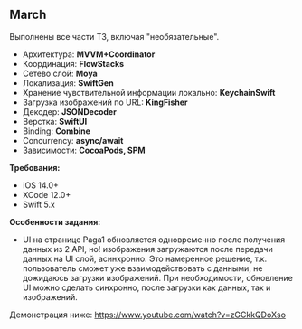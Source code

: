 ## March
Выполнены все части ТЗ, включая "необязательные".

 - Архитектура: **MVVM+Coordinator**
 - Координация: **FlowStacks**
 - Сетево слой: **Moya**
 - Локализация: **SwiftGen**
 - Хранение чувствительной информации локально: **KeychainSwift**
 - Загрузка изображений по URL: **KingFisher**
 - Декодер: **JSONDecoder**
 - Верстка: **SwiftUI**
 - Binding: **Combine**
 - Concurrency: **async/await**
 - Зависимости: **CocoaPods, SPM**
 
**Требования:**
 - iOS 14.0+
 - XCode 12.0+
 - Swift 5.x

 **Особенности задания:**
 -  UI на странице Paga1 обновляется одновременно после получения данных из 2 API, но! изображения загружаются после передачи данных на UI слой, асинхронно. Это намеренное решение, т.к. пользователь сможет уже взаимодействовать с данными, не дожидаюсь загрузки изображений. При необходимости, обновление UI можно сделать синхронно, после загрузки как данных, так и изображений.

Демонстрация ниже:
https://www.youtube.com/watch?v=zGCkkQDoXso
